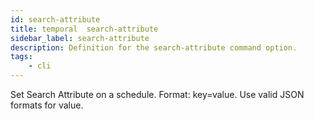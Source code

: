 ```yaml
---
id: search-attribute
title: temporal  search-attribute
sidebar_label: search-attribute
description: Definition for the search-attribute command option.
tags:
	- cli
---
```


 Set Search Attribute on a schedule. Format: key=value. Use valid JSON formats for value.
